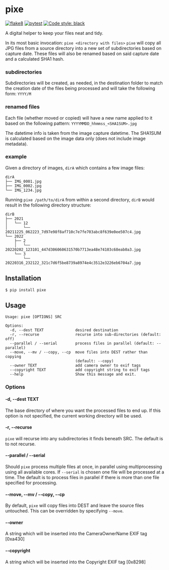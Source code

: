 # pixe
[![flake8](https://github.com/ithuna/pixe/actions/workflows/flake8.yml/badge.svg)](https://github.com/ithuna/pixe/actions/workflows/flake8.yml) [![pytest](https://github.com/ithuna/pixe/actions/workflows/pytest.yml/badge.svg)](https://github.com/ithuna/pixe/actions/workflows/pytest.yml) [![Code style: black](https://img.shields.io/badge/code%20style-black-000000.svg)](https://github.com/psf/black)

A digital helper to keep your files neat and tidy.

In its most basic invocation: `pixe <directory with files>` `pixe` will copy all JPG files from a source directory into a new set of subdirectories based on capture date. These files will also be renamed based on said capture date and a calculated SHA1 hash.

### subdirectories

Subdirectories will be created, as needed, in the destination folder to match the creation date of the files being processed and will take the following form: `YYYY/M`

### renamed files
Each file (whether moved or copied) will have a new name applied to it based on the following pattern:
`YYYYMMDD_hhmmss_<SHA1SUM>.jpg`

The datetime info is taken from the image capture datetime. The SHA1SUM is calculated based on the image data only (does not include image metadata).

### example

Given a directory of images, `dirA` which contains a few image files:
```
dirA
├── IMG_0001.jpg
├── IMG_0002.jpg
└── IMG_1234.jpg
```

Running `pixe /path/to/dirA` from within a second directory, `dirB` would result in the following directory structure:

```
dirB
├── 2021
│   └── 12
│       └── 20211225_062223_7d97e98f8af710c7e7fe703abc8f639e0ee507c4.jpg
└── 2022
    ├── 2
    │   └── 20220202_123101_447d306060631570b7713ea48e74103c68eab0a3.jpg
    └── 3
        └── 20220316_232122_321c7d6f5be8739a8974e4c3512e3226eb6704a7.jpg
```

## Installation
`$ pip install pixe`

## Usage
```
Usage: pixe [OPTIONS] SRC

Options:
  -d, --dest TEXT              desired destination
  -r, --recurse                recurse into sub-directories (default: off)
  --parallel / --serial        process files in parallel (default: --parallel)
  --move, --mv / --copy, --cp  move files into DEST rather than copying
                               (default: --copy)
  --owner TEXT                 add camera owner to exif tags
  --copyright TEXT             add copyright string to exif tags
  --help                       Show this message and exit.
```

### Options

#### -d, --dest TEXT
The base directory of where you want the processed files to end up. If this option is not specified, 
the current working directory will be used.

#### -r, --recurse
`pixe` will recurse into any subdirectories it finds beneath SRC. The default is to not recurse.

#### --parallel / --serial
Should `pixe` process multiple files at once, in parallel using multiprocessing using all 
available cores. If `--serial` is chosen one file will be processed at a time. The default is
to process files in parallel if there is more than one file specified for processing.

#### --move, --mv / --copy, --cp
By default, `pixe` will copy files into DEST and leave the source files untouched. This can be
overridden by specifying `--move`.

#### --owner
A string which will be inserted into the CameraOwnerName EXIF tag [0xa430]

#### --copyright
A string which will be inserted into the Copyright EXIF tag [0x8298]
